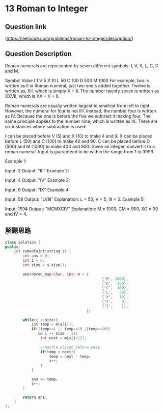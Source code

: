 # 13 Roman to Integer

## Question link
(https://leetcode.com/problems/roman-to-integer/description/)

## Question Description
Roman numerals are represented by seven different symbols: I, V, X, L, C, D and M.

Symbol       Value
I             1
V             5
X             10
L             50
C             100
D             500
M             1000
For example, two is written as II in Roman numeral, just two one's added together. Twelve is written as, XII, which is simply X + II. The number twenty seven is written as XXVII, which is XX + V + II.

Roman numerals are usually written largest to smallest from left to right. However, the numeral for four is not IIII. Instead, the number four is written as IV. Because the one is before the five we subtract it making four. The same principle applies to the number nine, which is written as IX. There are six instances where subtraction is used:

I can be placed before V (5) and X (10) to make 4 and 9. 
X can be placed before L (50) and C (100) to make 40 and 90. 
C can be placed before D (500) and M (1000) to make 400 and 900.
Given an integer, convert it to a roman numeral. Input is guaranteed to be within the range from 1 to 3999.

Example 1:

Input: 3
Output: "III"
Example 2:

Input: 4
Output: "IV"
Example 3:

Input: 9
Output: "IX"
Example 4:

Input: 58
Output: "LVIII"
Explanation: L = 50, V = 5, III = 3.
Example 5:

Input: 1994
Output: "MCMXCIV"
Explanation: M = 1000, CM = 900, XC = 90 and IV = 4.


## 解题思路

```c++
class Solution {
public:
    int romanToInt(string s) {
    	int ans = 0;
    	int i = 0;
    	int size = s.size();
        
        unordered_map<char, int> m = {
                                            {'M', 1000},
                                            {'D',  500},
                                            {'C',  100},
                                            {'L',   50},
                                            {'X',   10},
                                            {'V',    5},
                                            {'I',    1},
                                     };
    	
        while(i < size){
    		int temp = m[s[i]];
    		if((temp==1 || temp==10 ||temp==100) 
               && i != size - 1){
    			int next = m[s[i+1]];
    			
                //handle placed before case
                if(temp < next){
    				temp = next - temp;
    				i++;
    			}
    		}
            
    		ans += temp;
    		i++;
    	}

    	return ans;
    }
};

```